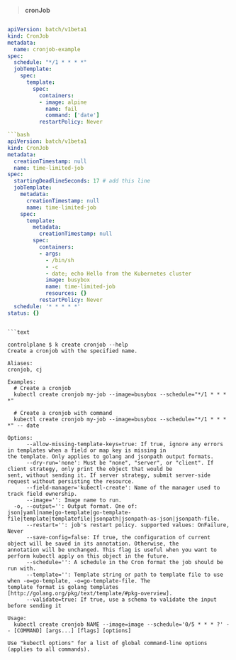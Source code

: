 > **cronJob**
```bash
```


```YAML
apiVersion: batch/v1beta1
kind: CronJob
metadata:
  name: cronjob-example
spec:
  schedule: "*/1 * * * *"
  jobTemplate:
    spec:
      template:
        spec:
          containers:
          - image: alpine
            name: fail
            command: ['date']
          restartPolicy: Never
```

```YAML
```bash
apiVersion: batch/v1beta1
kind: CronJob
metadata:
  creationTimestamp: null
  name: time-limited-job
spec:
  startingDeadlineSeconds: 17 # add this line
  jobTemplate:
    metadata:
      creationTimestamp: null
      name: time-limited-job
    spec:
      template:
        metadata:
          creationTimestamp: null
        spec:
          containers:
          - args:
            - /bin/sh
            - -c
            - date; echo Hello from the Kubernetes cluster
            image: busybox
            name: time-limited-job
            resources: {}
          restartPolicy: Never
  schedule: '* * * * *'
status: {}
```

```

```text

controlplane $ k create cronjob --help
Create a cronjob with the specified name.

Aliases:
cronjob, cj

Examples:
  # Create a cronjob
  kubectl create cronjob my-job --image=busybox --schedule="*/1 * * * *"

  # Create a cronjob with command
  kubectl create cronjob my-job --image=busybox --schedule="*/1 * * * *" -- date

Options:
      --allow-missing-template-keys=true: If true, ignore any errors in templates when a field or map key is missing in
the template. Only applies to golang and jsonpath output formats.
      --dry-run='none': Must be "none", "server", or "client". If client strategy, only print the object that would be
sent, without sending it. If server strategy, submit server-side request without persisting the resource.
      --field-manager='kubectl-create': Name of the manager used to track field ownership.
      --image='': Image name to run.
  -o, --output='': Output format. One of:
json|yaml|name|go-template|go-template-file|template|templatefile|jsonpath|jsonpath-as-json|jsonpath-file.
      --restart='': job's restart policy. supported values: OnFailure, Never
      --save-config=false: If true, the configuration of current object will be saved in its annotation. Otherwise, the
annotation will be unchanged. This flag is useful when you want to perform kubectl apply on this object in the future.
      --schedule='': A schedule in the Cron format the job should be run with.
      --template='': Template string or path to template file to use when -o=go-template, -o=go-template-file. The
template format is golang templates [http://golang.org/pkg/text/template/#pkg-overview].
      --validate=true: If true, use a schema to validate the input before sending it

Usage:
  kubectl create cronjob NAME --image=image --schedule='0/5 * * * ?' -- [COMMAND] [args...] [flags] [options]

Use "kubectl options" for a list of global command-line options (applies to all commands).
```
